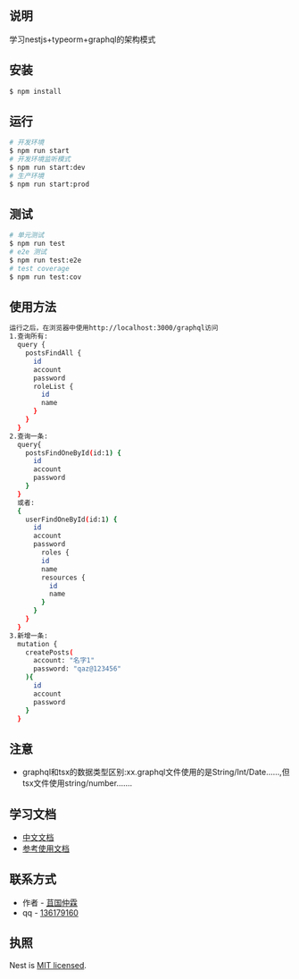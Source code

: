 
## 说明
学习nestjs+typeorm+graphql的架构模式

## 安装
```bash
$ npm install
```

## 运行
```bash
# 开发环境
$ npm run start
# 开发环境监听模式
$ npm run start:dev
# 生产环境
$ npm run start:prod
```

## 测试
```bash
# 单元测试
$ npm run test
# e2e 测试
$ npm run test:e2e
# test coverage
$ npm run test:cov
```

## 使用方法
```bash
运行之后，在浏览器中使用http://localhost:3000/graphql访问
1.查询所有:
  query {
    postsFindAll {
      id
      account
      password
      roleList {
        id
        name
      }
    }
  }
2.查询一条:
  query{
    postsFindOneById(id:1) {
      id
      account
      password
    }
  }
  或者:
  {
    userFindOneById(id:1) {
      id
      account
      password
    	roles {
        id
        name
        resources {
          id
          name
        }
      }
    }
  }
3.新增一条:
  mutation {
    createPosts(
      account: "名字1"
      password: "qaz@123456"
    ){
      id
      account
      password
    }
  }
```

## 注意
- graphql和tsx的数据类型区别:xx.graphql文件使用的是String/Int/Date……,但tsx文件使用string/number…….

## 学习文档
- [中文文档](http://static.kancloud.cn/juukee/nestjs/2666734)
- [参考使用文档](https://www.programcreek.com/typescript/?code=Sairyss%2Fdomain-driven-hexagon%2Fdomain-driven-hexagon-master%2Fsrc%2Fmodules%2Fuser%2Fqueries%2Ffind-users%2Ffind-users.graphql-resolver.ts#)

## 联系方式
- 作者 - [苴国仲霖](https://juguozhonglin.com)
- qq - [136179160](https://juguozhonglin.com/)

## 执照
  Nest is [MIT licensed](LICENSE).
